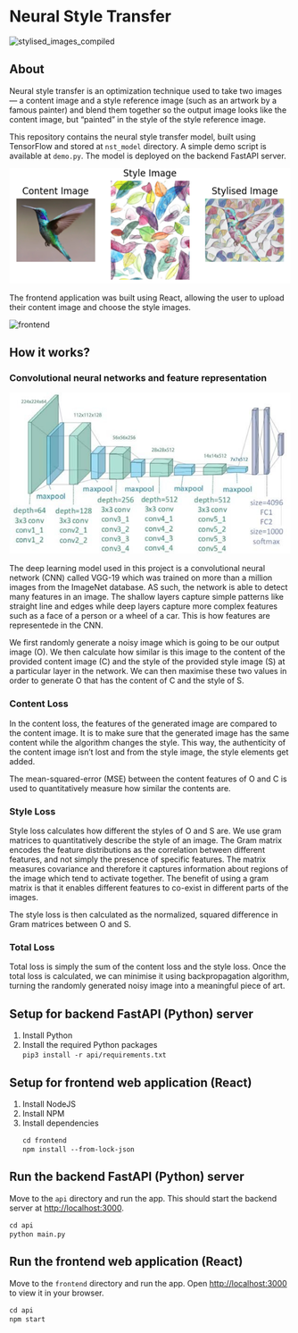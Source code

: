 # Neural Style Transfer

![stylised_images_compiled](images/stylised_images_compiled.png)

## About
Neural style transfer is an optimization technique used to take two images — a content image and a style reference image (such as an artwork by a famous painter) and blend them together so the output image looks like the content image, but “painted” in the style of the style reference image.

This repository contains the neural style transfer model, built using TensorFlow and stored at `nst_model` directory. A simple demo script is available at `demo.py`. The model is deployed on the backend FastAPI server.

![demo output](images/demo_output.png)

The frontend application was built using React, allowing the user to upload their content image and choose the style images.

![frontend](images/frontend.png)

## How it works?

### Convolutional neural networks and feature representation

![VGG-19 architecture](images/vgg19-architecture.png)

The deep learning model used in this project is a convolutional neural network (CNN) called VGG-19 which was trained on more than a million images from the ImageNet database. AS such, the network is able to detect many features in an image. The shallow layers capture simple patterns like straight line and edges while deep layers capture more complex features such as a face of a person or a wheel of a car. This is how features are representede in the CNN.

We first randomly generate a noisy image which is going to be our output image (O). We then calculate how similar is this image to the content of the provided content image (C) and the style of the provided style image (S) at a particular layer in the network. We can then maximise these two values in order to generate O that has the content of C and the style of S.

### Content Loss
In the content loss, the features of the generated image are compared to the content image. It is to make sure that the generated image has the same content while the algorithm changes the style. This way, the authenticity of the content image isn’t lost and from the style image, the style elements get added.

The mean-squared-error (MSE) between the content features of O and C is used to quantitatively measure how similar the contents are.

### Style Loss
Style loss calculates how different the styles of O and S are. We use gram matrices to quantitatively describe the style of an image. The Gram matrix encodes the feature distributions as the correlation between different features, and not simply the presence of specific features. The matrix measures covariance and therefore it captures information about regions of the image which tend to activate together. The benefit of using a gram matrix is that it enables different features to co-exist in different parts of the images.

The style loss is then calculated as the normalized, squared difference in Gram matrices between O and S.

### Total Loss
Total loss is simply the sum of the content loss and the style loss. Once the total loss is calculated, we can minimise it using backpropagation algorithm, turning the randomly generated noisy image into a meaningful piece of art.

## Setup for backend FastAPI (Python) server
<ol>
    <li>Install Python</li>
    <li>Install the required Python packages</li>
    <code>pip3 install -r api/requirements.txt</code>
</ol>

## Setup for frontend web application (React)

<ol>
    <li>Install NodeJS</li>
    <li>Install NPM</li>
    <li>Install dependencies</li>

    cd frontend
    npm install --from-lock-json
</ol>

## Run the backend FastAPI (Python) server
Move to the `api` directory and run the app. This should start the backend server at [http://localhost:3000](http://localhost:3000).
```
cd api
python main.py
```

## Run the frontend web application (React)
Move to the `frontend` directory and run the app.
Open [http://localhost:3000](http://localhost:3000) to view it in your browser.
```
cd api
npm start
```